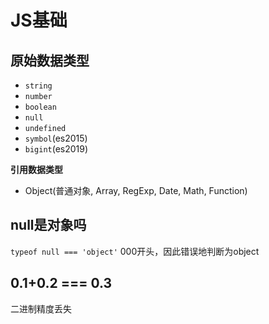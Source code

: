 # JS基础

## 原始数据类型

- `string`
- `number`
- `boolean`
- `null`
- `undefined`
- `symbol`(es2015)
- `bigint`(es2019)

**引用数据类型**

- Object(普通对象, Array, RegExp, Date, Math, Function)

## null是对象吗

`typeof null === 'object'` 000开头，因此错误地判断为object

## 0.1+0.2 === 0.3

二进制精度丢失

